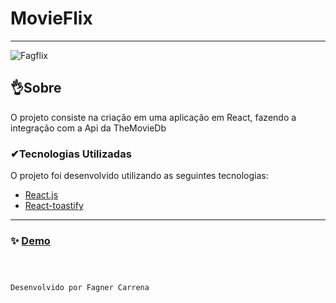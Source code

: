 # MovieFlix

---
![Fagflix](https://github.com/FagnerCarrena/Fag_Flix/assets/104034694/329608c3-738c-4fb4-b467-1e9090573b1c)

## 👌Sobre

O projeto consiste na criação em uma aplicação em React, fazendo a integração com a Api da TheMovieDb

### ✔Tecnologias Utilizadas

O projeto foi desenvolvido utilizando as seguintes tecnologias:

- [React.js](https://react.dev//)
- [React-toastify](https://react.dev//)

---

### ✨ [Demo](https:fag-flix.vercel.app)

```bash



Desenvolvido por Fagner Carrena
```

